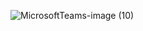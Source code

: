 ![MicrosoftTeams-image (10)](https://github.com/mathieuwillett/h24-v11_inspirations_willett/assets/143769896/cdcd0885-1c05-44b7-a533-e0051da2181c)
